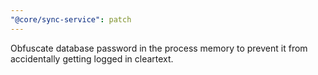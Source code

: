 ```yaml
---
"@core/sync-service": patch
---
```


Obfuscate database password in the process memory to prevent it from accidentally getting logged in cleartext.
